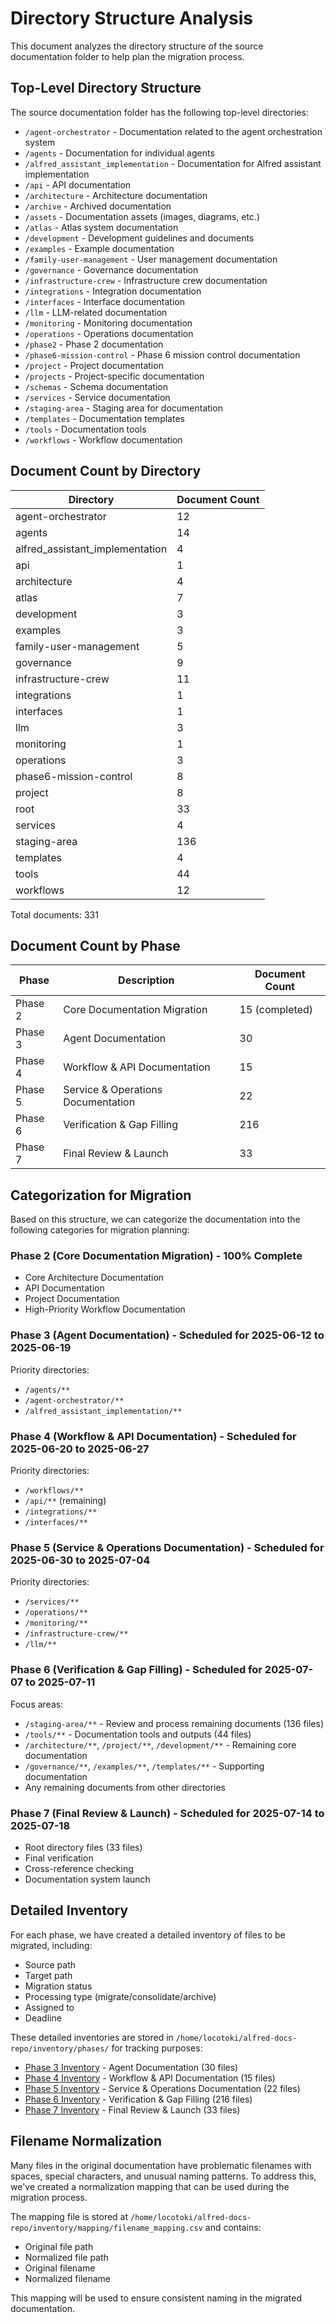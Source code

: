 # Directory Structure Analysis

This document analyzes the directory structure of the source documentation folder to help plan the migration process.

## Top-Level Directory Structure

The source documentation folder has the following top-level directories:

- `/agent-orchestrator` - Documentation related to the agent orchestration system
- `/agents` - Documentation for individual agents
- `/alfred_assistant_implementation` - Documentation for Alfred assistant implementation
- `/api` - API documentation
- `/architecture` - Architecture documentation
- `/archive` - Archived documentation
- `/assets` - Documentation assets (images, diagrams, etc.)
- `/atlas` - Atlas system documentation
- `/development` - Development guidelines and documents
- `/examples` - Example documentation
- `/family-user-management` - User management documentation
- `/governance` - Governance documentation
- `/infrastructure-crew` - Infrastructure crew documentation
- `/integrations` - Integration documentation
- `/interfaces` - Interface documentation
- `/llm` - LLM-related documentation
- `/monitoring` - Monitoring documentation
- `/operations` - Operations documentation
- `/phase2` - Phase 2 documentation
- `/phase6-mission-control` - Phase 6 mission control documentation
- `/project` - Project documentation
- `/projects` - Project-specific documentation
- `/schemas` - Schema documentation
- `/services` - Service documentation
- `/staging-area` - Staging area for documentation
- `/templates` - Documentation templates
- `/tools` - Documentation tools
- `/workflows` - Workflow documentation

## Document Count by Directory

| Directory | Document Count |
|-----------|---------------|
| agent-orchestrator | 12 |
| agents | 14 |
| alfred_assistant_implementation | 4 |
| api | 1 |
| architecture | 4 |
| atlas | 7 |
| development | 3 |
| examples | 3 |
| family-user-management | 5 |
| governance | 9 |
| infrastructure-crew | 11 |
| integrations | 1 |
| interfaces | 1 |
| llm | 3 |
| monitoring | 1 |
| operations | 3 |
| phase6-mission-control | 8 |
| project | 8 |
| root | 33 |
| services | 4 |
| staging-area | 136 |
| templates | 4 |
| tools | 44 |
| workflows | 12 |

Total documents: 331

## Document Count by Phase

| Phase | Description | Document Count |
|-------|-------------|---------------|
| Phase 2 | Core Documentation Migration | 15 (completed) |
| Phase 3 | Agent Documentation | 30 |
| Phase 4 | Workflow & API Documentation | 15 |
| Phase 5 | Service & Operations Documentation | 22 |
| Phase 6 | Verification & Gap Filling | 216 |
| Phase 7 | Final Review & Launch | 33 |

## Categorization for Migration

Based on this structure, we can categorize the documentation into the following categories for migration planning:

### Phase 2 (Core Documentation Migration) - 100% Complete

- Core Architecture Documentation
- API Documentation
- Project Documentation
- High-Priority Workflow Documentation

### Phase 3 (Agent Documentation) - Scheduled for 2025-06-12 to 2025-06-19

Priority directories:
- `/agents/**`
- `/agent-orchestrator/**`
- `/alfred_assistant_implementation/**`

### Phase 4 (Workflow & API Documentation) - Scheduled for 2025-06-20 to 2025-06-27

Priority directories:
- `/workflows/**`
- `/api/**` (remaining)
- `/integrations/**`
- `/interfaces/**`

### Phase 5 (Service & Operations Documentation) - Scheduled for 2025-06-30 to 2025-07-04

Priority directories:
- `/services/**`
- `/operations/**`
- `/monitoring/**`
- `/infrastructure-crew/**`
- `/llm/**`

### Phase 6 (Verification & Gap Filling) - Scheduled for 2025-07-07 to 2025-07-11

Focus areas:
- `/staging-area/**` - Review and process remaining documents (136 files)
- `/tools/**` - Documentation tools and outputs (44 files)
- `/architecture/**`, `/project/**`, `/development/**` - Remaining core documentation
- `/governance/**`, `/examples/**`, `/templates/**` - Supporting documentation
- Any remaining documents from other directories

### Phase 7 (Final Review & Launch) - Scheduled for 2025-07-14 to 2025-07-18

- Root directory files (33 files)
- Final verification
- Cross-reference checking
- Documentation system launch

## Detailed Inventory

For each phase, we have created a detailed inventory of files to be migrated, including:
- Source path
- Target path
- Migration status
- Processing type (migrate/consolidate/archive)
- Assigned to
- Deadline

These detailed inventories are stored in `/home/locotoki/alfred-docs-repo/inventory/phases/` for tracking purposes:

- [Phase 3 Inventory](/inventory/phases/phase3_inventory.md) - Agent Documentation (30 files)
- [Phase 4 Inventory](/inventory/phases/phase4_inventory.md) - Workflow & API Documentation (15 files)
- [Phase 5 Inventory](/inventory/phases/phase5_inventory.md) - Service & Operations Documentation (22 files)
- [Phase 6 Inventory](/inventory/phases/phase6_inventory.md) - Verification & Gap Filling (216 files)
- [Phase 7 Inventory](/inventory/phases/phase7_inventory.md) - Final Review & Launch (33 files)

## Filename Normalization

Many files in the original documentation have problematic filenames with spaces, special characters, and unusual naming patterns. To address this, we've created a normalization mapping that can be used during the migration process.

The mapping file is stored at `/home/locotoki/alfred-docs-repo/inventory/mapping/filename_mapping.csv` and contains:
- Original file path
- Normalized file path
- Original filename
- Normalized filename

This mapping will be used to ensure consistent naming in the migrated documentation.